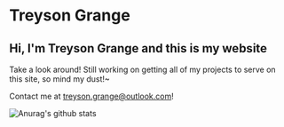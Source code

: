 # Treyson Grange

## Hi, I'm Treyson Grange and this is my website
Take a look around! Still working on getting all of my projects to serve on this site, so mind my dust!~

Contact me at treyson.grange@outlook.com! 

![Anurag's github stats](https://github-readme-stats.vercel.app/api?username=Treyson-Grange)


